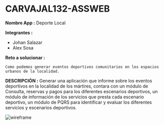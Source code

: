 # CARVAJAL132-ASSWEB

**Nombre App :** Deporte Local

**Integrantes :**
* Johan Salazar
* Alex Sosa
	
**Reto a solucionar :**

	Como podemos generar eventos deportivos comunitarios en los espacios urbanos de la localidad.

**DESCRIPCIÓN :**
Generar una aplicación que informe sobre los eventos deportivos en la localidad de los mártires, contara con un módulo de Consulta, reservas y pagos para los diferentes escenarios deportivos, un módulo de información de los servicios que presta cada escenario deportivo, un módulo de PQRS para identificar y evaluar los diferentes servicios y escenarios deportivos.

![wireframe](C:\Users\johsalsa\Documents\johanrepogit\CARVAJAL132-ASSWEB\Wireframe)
